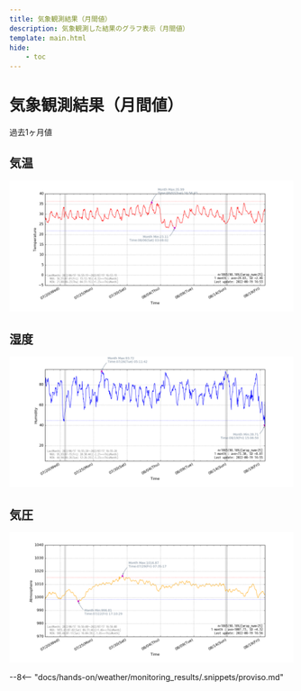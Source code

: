 ```yaml
---
title: 気象観測結果（月間値）
description: 気象観測した結果のグラフ表示（月間値）
template: main.html
hide:
    - toc
---
```


# 気象観測結果（月間値）

過去1ヶ月値

## 気温

[![S11_Tem-image]][S11_Tem-image]

## 湿度

[![S11_Hum-image]][S11_Hum-image]

## 気圧

[![S11_Atm-image]][S11_Atm-image]

[S11_Tem-image]: images/S11_Temperature-01m.png
[S11_Hum-image]: images/S11_Humidity-01m.png
[S11_Atm-image]: images/S11_Atmosphere-01m.png


<!---
  ここから：気象観測結果の公開に対する但し書き記載
-->

--8<-- "docs/hands-on/weather/monitoring_results/.snippets/proviso.md"

<!---
  ここまで：気象観測結果の公開に対する但し書き記載
-->
